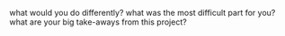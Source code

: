 
what would you do differently?
what was the most difficult part for you?
what are your big take-aways from this project?
